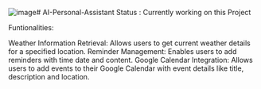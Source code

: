 ![image](https://github.com/user-attachments/assets/9878fe52-3475-42e3-b865-d74f24b4e17a)# AI-Personal-Assistant
Status : Currently working on this Project

Funtionalities:

Weather Information Retrieval: Allows users to get current weather details for a specified location.
Reminder Management: Enables users to add reminders with time date and content.
Google Calendar Integration: Allows users to add events to their Google Calendar with event details like title, description and location.

